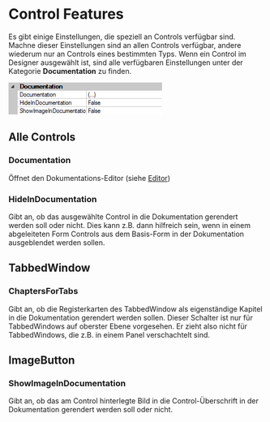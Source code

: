# Control Features

Es gibt einige Einstellungen, die speziell an Controls verfügbar sind. Machne dieser Einstellungen sind an allen Controls verfügbar, andere wiederum nur an Controls eines bestimmten Typs.
Wenn ein Control im Designer ausgewählt ist, sind alle verfügbaren Einstellungen unter der Kategorie **Documentation** zu finden.

![doku-einstellungen-control](media/doku-einstellungen-control.png)

## Alle Controls

### Documentation

Öffnet den Dokumentations-Editor (siehe [Editor](./editor.md))

### HideInDocumentation

Gibt an, ob das ausgewählte Control in die Dokumentation gerendert werden soll oder nicht. Dies kann z.B. dann hilfreich sein, wenn in einem abgeleiteten Form Controls aus dem Basis-Form in der Dokumentation ausgeblendet werden sollen.

## TabbedWindow

### ChaptersForTabs

Gibt an, ob die Registerkarten des TabbedWindow als eigenständige Kapitel in die Dokumentation gerendert werden sollen. Dieser Schalter ist nur für TabbedWindows auf oberster Ebene vorgesehen. Er zieht also nicht für TabbedWindows, die z.B. in einem Panel verschachtelt sind.

## ImageButton

### ShowImageInDocumentation

Gibt an, ob das am Control hinterlegte Bild in die Control-Überschrift in der Dokumentation gerendert werden soll oder nicht.
